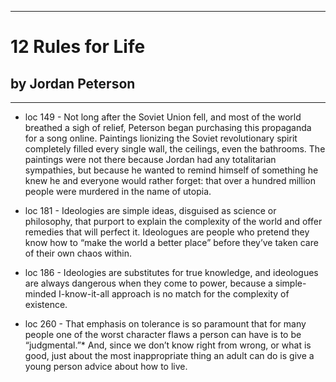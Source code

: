 
---
#  12 Rules for Life
## by Jordan Peterson
---

 - loc 149 - Not long after the Soviet Union fell, and most of the world breathed a sigh of relief, Peterson began purchasing this propaganda for a song online. Paintings lionizing the Soviet revolutionary spirit completely filled every single wall, the ceilings, even the bathrooms. The paintings were not there because Jordan had any totalitarian sympathies, but because he wanted to remind himself of something he knew he and everyone would rather forget: that over a hundred million people were murdered in the name of utopia.

 - loc 181 - Ideologies are simple ideas, disguised as science or philosophy, that purport to explain the complexity of the world and offer remedies that will perfect it. Ideologues are people who pretend they know how to “make the world a better place” before they’ve taken care of their own chaos within.

 - loc 186 - Ideologies are substitutes for true knowledge, and ideologues are always dangerous when they come to power, because a simple-minded I-know-it-all approach is no match for the complexity of existence.

 - loc 260 - That emphasis on tolerance is so paramount that for many people one of the worst character flaws a person can have is to be “judgmental.”* And, since we don’t know right from wrong, or what is good, just about the most inappropriate thing an adult can do is give a young person advice about how to live.

